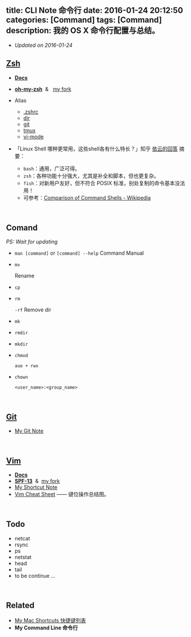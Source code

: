 title: CLI Note 命令行
date: 2016-01-24 20:12:50
categories: [Command]
tags: [Command]
description: 我的 OS X 命令行配置与总结。
---

- *Updated on 2016-01-24*

## [Zsh](http://zsh.sourceforge.net/)

- [**Docs**](http://zsh.sourceforge.net/Doc/)

- [**oh-my-zsh**](http://ohmyz.sh/) &nbsp;&&nbsp;  [my fork](https://github.com/IceHe/oh-my-zsh)

- Alias

	- [.zshrc](https://github.com/IceHe/oh-my-zsh/blob/master/.zshrc)
	- [dir](https://github.com/IceHe/oh-my-zsh/blob/master/lib/directories.zsh)
	- [git](https://github.com/IceHe/oh-my-zsh/blob/master/plugins/git/git.plugin.zsh)
	- [tmux](https://github.com/IceHe/oh-my-zsh/blob/master/plugins/tmux/tmux.plugin.zsh)
	- [vi-mode](https://github.com/IceHe/oh-my-zsh/blob/master/plugins/vi-mode/vi-mode.plugin.zsh)
    
- 「Linux Shell 哪种更常用，这些shell各有什么特长？」知乎 [依云的回答](https://www.zhihu.com/question/29380922/answer/44157927) 摘要：

	- `bash`：通用，广泛可得。
	- `zsh`：各种功能十分强大，尤其是补全和脚本，但也更复杂。
	- `fish`：对新用户友好，但不符合 POSIX 标准，别处复制的命令基本没法用！
	- 可参考：[Comparison of Command Shells - Wikipedia](https://en.wikipedia.org/wiki/Comparison_of_command_shells)

<br/>

## Comand

*PS: Wait for updating*

- `man [command]` or `[command] --help` Command Manual

- `mv`

	Rename

- `cp`

- `rm`

	`-rf` Remove dir

- `mk`

- `rmdir`

- `mkdir`

- `chmod`

	`auo + rwx`

- `chown`

	`<user_name>:<group_name>`

<br/>

## [Git](http://git-scm.com)

- [My Git Note](/cmd/git_note)

<br/>

## [Vim](http://www.vim.org/)

- [**Docs**](http://www.vim.org/docs.php)
- [**SPF-13**](http://vim.spf13.com/) &nbsp;&&nbsp; [my fork](https://github.com/IceHe/spf13-vim)
- [My Shortcut Note](/mac_shortcuts/#Vim)
- [Vim Cheat Sheet](http://coolshell.cn//wp-content/uploads/2011/09/vim_cheat_sheet_for_programmers_print.png) —— 键位操作总结图。

<br/>

## Todo

- netcat
- rsync
- ps
- netstat
- head
- tail
- to be continue ...

<br/>

## Related

- [My Mac Shortcuts 快捷键列表](/mac_shortcuts)
- **My Command Line 命令行**

